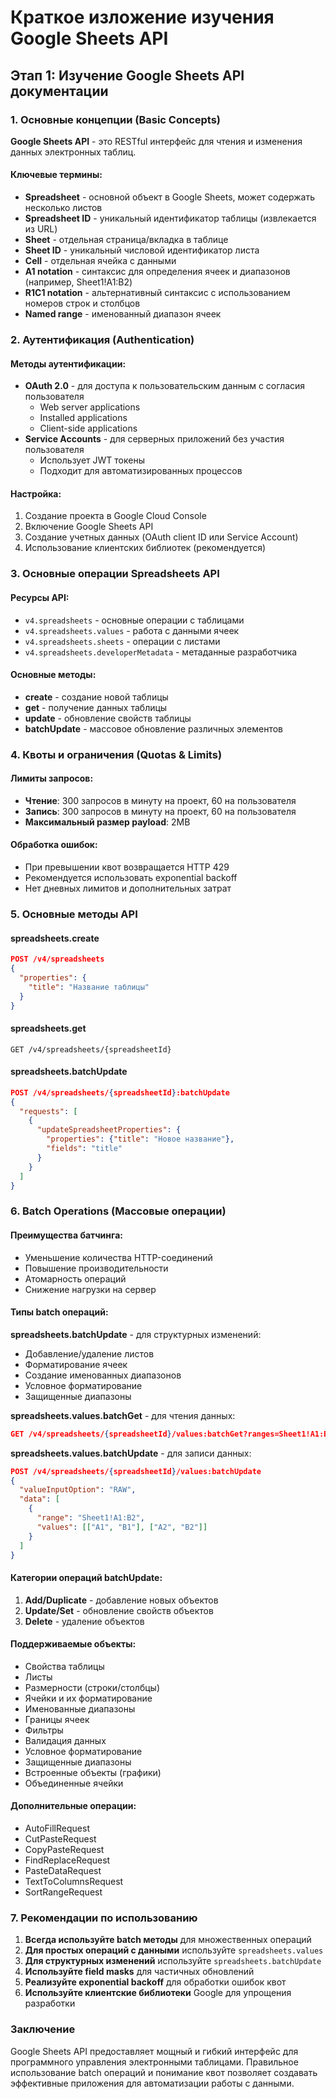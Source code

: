 # Краткое изложение изучения Google Sheets API

## Этап 1: Изучение Google Sheets API документации

### 1. Основные концепции (Basic Concepts)

**Google Sheets API** - это RESTful интерфейс для чтения и изменения данных электронных таблиц.

#### Ключевые термины:
- **Spreadsheet** - основной объект в Google Sheets, может содержать несколько листов
- **Spreadsheet ID** - уникальный идентификатор таблицы (извлекается из URL)
- **Sheet** - отдельная страница/вкладка в таблице
- **Sheet ID** - уникальный числовой идентификатор листа
- **Cell** - отдельная ячейка с данными
- **A1 notation** - синтаксис для определения ячеек и диапазонов (например, Sheet1!A1:B2)
- **R1C1 notation** - альтернативный синтаксис с использованием номеров строк и столбцов
- **Named range** - именованный диапазон ячеек

### 2. Аутентификация (Authentication)

#### Методы аутентификации:
- **OAuth 2.0** - для доступа к пользовательским данным с согласия пользователя
  - Web server applications
  - Installed applications  
  - Client-side applications
- **Service Accounts** - для серверных приложений без участия пользователя
  - Использует JWT токены
  - Подходит для автоматизированных процессов

#### Настройка:
1. Создание проекта в Google Cloud Console
2. Включение Google Sheets API
3. Создание учетных данных (OAuth client ID или Service Account)
4. Использование клиентских библиотек (рекомендуется)

### 3. Основные операции Spreadsheets API

#### Ресурсы API:
- `v4.spreadsheets` - основные операции с таблицами
- `v4.spreadsheets.values` - работа с данными ячеек
- `v4.spreadsheets.sheets` - операции с листами
- `v4.spreadsheets.developerMetadata` - метаданные разработчика

#### Основные методы:
- **create** - создание новой таблицы
- **get** - получение данных таблицы
- **update** - обновление свойств таблицы
- **batchUpdate** - массовое обновление различных элементов

### 4. Квоты и ограничения (Quotas & Limits)

#### Лимиты запросов:
- **Чтение**: 300 запросов в минуту на проект, 60 на пользователя
- **Запись**: 300 запросов в минуту на проект, 60 на пользователя
- **Максимальный размер payload**: 2MB

#### Обработка ошибок:
- При превышении квот возвращается HTTP 429
- Рекомендуется использовать exponential backoff
- Нет дневных лимитов и дополнительных затрат

### 5. Основные методы API

#### spreadsheets.create
```json
POST /v4/spreadsheets
{
  "properties": {
    "title": "Название таблицы"
  }
}
```

#### spreadsheets.get
```
GET /v4/spreadsheets/{spreadsheetId}
```

#### spreadsheets.batchUpdate
```json
POST /v4/spreadsheets/{spreadsheetId}:batchUpdate
{
  "requests": [
    {
      "updateSpreadsheetProperties": {
        "properties": {"title": "Новое название"},
        "fields": "title"
      }
    }
  ]
}
```

### 6. Batch Operations (Массовые операции)

#### Преимущества батчинга:
- Уменьшение количества HTTP-соединений
- Повышение производительности
- Атомарность операций
- Снижение нагрузки на сервер

#### Типы batch операций:

**spreadsheets.batchUpdate** - для структурных изменений:
- Добавление/удаление листов
- Форматирование ячеек
- Создание именованных диапазонов
- Условное форматирование
- Защищенные диапазоны

**spreadsheets.values.batchGet** - для чтения данных:
```json
GET /v4/spreadsheets/{spreadsheetId}/values:batchGet?ranges=Sheet1!A1:B2&ranges=Sheet2!C1:D5
```

**spreadsheets.values.batchUpdate** - для записи данных:
```json
POST /v4/spreadsheets/{spreadsheetId}/values:batchUpdate
{
  "valueInputOption": "RAW",
  "data": [
    {
      "range": "Sheet1!A1:B2",
      "values": [["A1", "B1"], ["A2", "B2"]]
    }
  ]
}
```

#### Категории операций batchUpdate:
1. **Add/Duplicate** - добавление новых объектов
2. **Update/Set** - обновление свойств объектов
3. **Delete** - удаление объектов

#### Поддерживаемые объекты:
- Свойства таблицы
- Листы
- Размерности (строки/столбцы)
- Ячейки и их форматирование
- Именованные диапазоны
- Границы ячеек
- Фильтры
- Валидация данных
- Условное форматирование
- Защищенные диапазоны
- Встроенные объекты (графики)
- Объединенные ячейки

#### Дополнительные операции:
- AutoFillRequest
- CutPasteRequest
- CopyPasteRequest
- FindReplaceRequest
- PasteDataRequest
- TextToColumnsRequest
- SortRangeRequest

### 7. Рекомендации по использованию

1. **Всегда используйте batch методы** для множественных операций
2. **Для простых операций с данными** используйте `spreadsheets.values`
3. **Для структурных изменений** используйте `spreadsheets.batchUpdate`
4. **Используйте field masks** для частичных обновлений
5. **Реализуйте exponential backoff** для обработки ошибок квот
6. **Используйте клиентские библиотеки** Google для упрощения разработки

### Заключение

Google Sheets API предоставляет мощный и гибкий интерфейс для программного управления электронными таблицами. Правильное использование batch операций и понимание квот позволяет создавать эффективные приложения для автоматизации работы с данными.